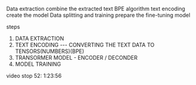 Data extraction 
combine the extracted text
BPE algorithm
text encoding
create the model
Data splitting and training 
prepare the fine-tuning model


steps 
1. DATA EXTRACTION 
2. TEXT ENCODING --- CONVERTING THE TEXT DATA TO TENSORS(NUMBERS)(BPE)
3. TRANSORMER MODEL - ENCODER / DECONDER 
4. MODEL TRAINING 


video stop 52:
1:23:56